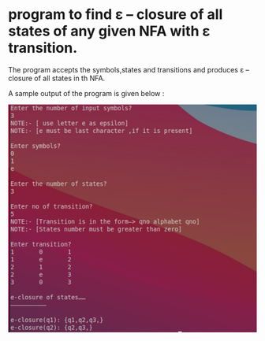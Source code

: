 # program to find ε – closure of all states of any given NFA with ε transition.

The program accepts the symbols,states and transitions and produces ε – closure of all states in th NFA.

A sample output of the program is given below :

<kbd><img src="https://github.com/MaheshBabu11/S7-CSE-Compiler-lab-KTU/blob/main/exp10/output.png"></kbd>
